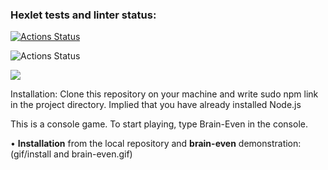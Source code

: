 ### Hexlet tests and linter status:
[![Actions Status](https://github.com/Vano26/frontend-project-lvl1/workflows/Linter/badge.svg)](https://github.com/Vano26/frontend-project-lvl1/actions)

![Actions Status](https://github.com/Vano26/frontend-project-lvl1/workflows/hexlet-check/badge.svg)

<a href="https://codeclimate.com/github/Vano26/frontend-project-lvl1/maintainability"><img src="https://api.codeclimate.com/v1/badges/06bd9d1f077527945044/maintainability" /></a>



Installation:
Clone this repository on your machine and write sudo npm link in the project directory. Implied that you have already installed Node.js

This is a console game. To start playing, type Brain-Even in the console.

• **Installation** from the local repository and **brain-even** demonstration:
(gif/install and brain-even.gif)
